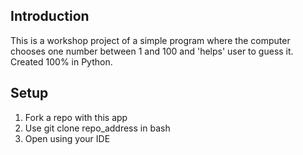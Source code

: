 ## Introduction

This is a workshop project of a simple program where the computer chooses one number between 1 and 100 and 'helps' user to guess it. Created 100% in Python.

## Setup

1. Fork a repo with this app
2. Use git clone repo_address in bash
3. Open using your IDE
